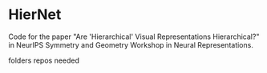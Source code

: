 # HierNet
Code for the paper "Are 'Hierarchical' Visual Representations Hierarchical?" in NeurIPS Symmetry and Geometry Workshop in Neural Representations.

folders
repos needed
